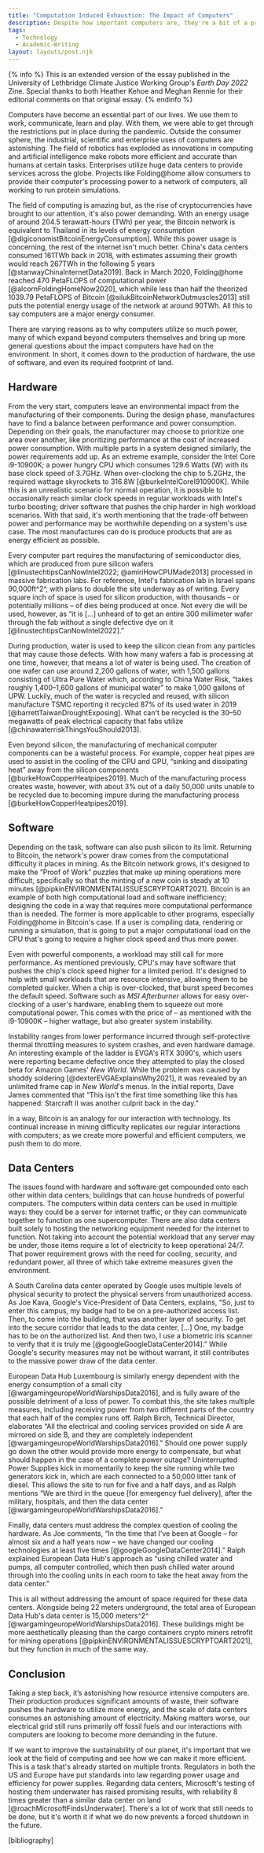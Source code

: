 ```yaml
---
title: "Computation Induced Exhaustion: The Impact of Computers"
description: Despite how important computers are, they're a bit of a problem for our climate.
tags:
  - Technology
  - Academic-Writing
layout: layouts/post.njk
---
```


{% info %} This is an extended version of the essay published in the University of Lethbridge Climate Justice Working Group's _Earth Day 2022_ Zine. Special thanks to both Heather Kehoe and Meghan Rennie for their editorial comments on that original essay. {% endinfo %}

Computers have become an essential part of our lives. We use them to work, communicate, learn and play. With them, we were able to get through the restrictions put in place during the pandemic. Outside the consumer sphere, the industrial, scientific and enterprise uses of computers are astonishing. The field of robotics has exploded as innovations in computing and artificial intelligence make robots more efficient and accurate than humans at certain tasks. Enterprises utilize huge data centers to provide services across the globe. Projects like Folding@home allow consumers to provide their computer's processing power to a network of computers, all working to run protein simulations.

The field of computing is amazing but, as the rise of cryptocurrencies have brought to our attention, it's also power demanding. With an energy usage of around 204.5 terawatt-hours (TWh) per year, the Bitcoin network is equivalent to Thailand in its levels of energy consumption [@digiconomistBitcoinEnergyConsumption]. While this power usage is concerning, the rest of the internet isn't much better. China's data centers consumed 161TWh back in 2018, with estimates assuming their growth would reach 267TWh in the following 5 years [@stanwayChinaInternetData2019]. Back in March 2020, Folding@home reached 470 PetaFLOPS of computational power [@alcornFoldingHomeNow2020], which while less than half the theorized 1039.79 PetaFLOPS of Bitcoin [@silukBitcoinNetworkOutmuscles2013] still puts the potential energy usage of the network at around 90TWh. All this to say computers are a major energy consumer.

There are varying reasons as to why computers utilize so much power, many of which expand beyond computers themselves and bring up more general questions about the impact computers have had on the environment. In short, it comes down to the production of hardware, the use of software, and even its required footprint of land.

## Hardware

From the very start, computers leave an environmental impact from the manufacturing of their components. During the design phase, manufactures have to find a balance between performance and power consumption. Depending on their goals, the manufacturer may choose to prioritize one area over another, like prioritizing performance at the cost of increased power consumption. With multiple parts in a system designed similarly, the power requirements add up. As an extreme example, consider the Intel Core i9-10900K; a power hungry CPU which consumes 129.6 Watts (W) with its base clock speed of 3.7GHz. When over-clocking the chip to 5.2GHz, the required wattage skyrockets to 316.8W [@burkeIntelCoreI910900K]. While this is an unrealistic scenario for normal operation, it is possible to occasionally reach similar clock speeds in regular workloads with Intel's turbo boosting; driver software that pushes the chip harder in high workload scenarios. With that said, it's worth mentioning that the trade-off between power and performance may be worthwhile depending on a system's use case. The most manufactures can do is produce products that are as energy efficient as possible.

Every computer part requires the manufacturing of semiconductor dies, which are produced from pure silicon wafers [@linustechtipsCanNowIntel2022; @amiriHowCPUMade2013] processed in massive fabrication labs. For reference, Intel's fabrication lab in Israel spans 90,000ft^2^, with plans to double the site underway as of writing. Every square inch of space is used for silicon production, with thousands – or potentially millions – of dies being produced at once. Not every die will be used, however, as “it is […] unheard of to get an entire 300 millimeter wafer through the fab without a single defective dye on it [@linustechtipsCanNowIntel2022].”

During production, water is used to keep the silicon clean from any particles that may cause those defects. With how many wafers a fab is processing at one time, however, that means a lot of water is being used. The creation of one wafer can use around 2,200 gallons of water, with 1,500 gallons consisting of Ultra Pure Water which, according to China Water Risk, “takes roughly 1,400–1,600 gallons of municipal water” to make 1,000 gallons of UPW. Luckily, much of the water is recycled and reused, with silicon manufacture TSMC reporting it recycled 87% of its used water in 2019 [@barrettTaiwanDroughtExposing]. What can't be recycled is the 30–50 megawatts of peak electrical capacity that fabs utilize [@chinawaterriskThingsYouShould2013].

Even beyond silicon, the manufacturing of mechanical computer components can be a wasteful process. For example, copper heat pipes are used to assist in the cooling of the CPU and GPU, “sinking and dissipating heat” away from the silicon components [@burkeHowCopperHeatpipes2019]. Much of the manufacturing process creates waste, however, with about 3% out of a daily 50,000 units unable to be recycled due to becoming impure during the manufacturing process [@burkeHowCopperHeatpipes2019].

## Software

Depending on the task, software can also push silicon to its limit. Returning to Bitcoin, the network's power draw comes from the computational difficulty it places in mining. As the Bitcoin network grows, it's designed to make the “Proof of Work” puzzles that make up mining operations more difficult, specifically so that the minting of a new coin is steady at 10 minutes [@pipkinENVIRONMENTALISSUESCRYPTOART2021]. Bitcoin is an example of both high computational load and software inefficiency; designing the code in a way that requires more computational performance than is needed. The former is more applicable to other programs, especially Folding@home in Bitcoin's case. If a user is compiling data, rendering or running a simulation, that is going to put a major computational load on the CPU that's going to require a higher clock speed and thus more power.

Even with powerful components, a workload may still call for more performance. As mentioned previously, CPU's may have software that pushes the chip's clock speed higher for a limited period. It's designed to help with small workloads that are resource intensive, allowing them to be completed quicker. When a chip is over-clocked, that burst speed becomes the default speed. Software such as _MSI Afterburner_ allows for easy over-clocking of a user's hardware, enabling them to squeeze out more computational power. This comes with the price of – as mentioned with the i9-10900K – higher wattage, but also greater system instability.

Instability ranges from lower performance incurred through self-protective thermal throttling measures to system crashes, and even hardware damage. An interesting example of the ladder is EVGA's RTX 3090's, which users were reporting became defective once they attempted to play the closed beta for Amazon Games' _New World_. While the problem was caused by shoddy soldering [@dexterEVGAExplainsWhy2021], it was revealed by an unlimited frame cap in _New World_'s menus. In the initial reports, Dave James commented that “This isn't the first time something like this has happened: Starcraft II was another culprit back in the day.”

In a way, Bitcoin is an analogy for our interaction with technology. Its continual increase in mining difficulty replicates our regular interactions with computers; as we create more powerful and efficient computers, we push them to do more.

## Data Centers

The issues found with hardware and software get compounded onto each other within data centers; buildings that can house hundreds of powerful computers. The computers within data centers can be used in multiple ways: they could be a server for internet traffic, or they can communicate together to function as one supercomputer. There are also data centers built solely to hosting the networking equipment needed for the internet to function. Not taking into account the potential workload that any server may be under, those items require a lot of electricity to keep operational 24/7. That power requirement grows with the need for cooling, security, and redundant power, all three of which take extreme measures given the environment.

A South Carolina data center operated by Google uses multiple levels of physical security to protect the physical servers from unauthorized access. As Joe Kava, Google's Vice-President of Data Centers, explains, “So, just to enter this campus, my badge had to be on a pre-authorized access list. Then, to come into the building, that was another layer of security. To get into the secure corridor that leads to the data center, […] One, my badge has to be on the authorized list. And then two, I use a biometric iris scanner to verify that it is truly me [@googleGoogleDataCenter2014].” While Google's security measures may not be without warrant, it still contributes to the massive power draw of the data center.

European Data Hub Luxembourg is similarly energy dependent with the energy consumption of a small city [@wargamingeuropeWorldWarshipsData2016], and is fully aware of the possible detriment of a loss of power. To combat this, the site takes multiple measures, including receiving power from two different parts of the country that each half of the complex runs off. Ralph Birch, Technical Director, elaborates “All the electrical and cooling services provided on side A are mirrored on side B, and they are completely independent [@wargamingeuropeWorldWarshipsData2016].” Should one power supply go down the other would provide more energy to compensate, but what should happen in the case of a complete power outage? Uninterrupted Power Supplies kick in momentarily to keep the site running while two generators kick in, which are each connected to a 50,000 litter tank of diesel. This allows the site to run for five and a half days, and as Ralph mentions “We are third in the queue [for emergency fuel delivery], after the military, hospitals, and then the data center [@wargamingeuropeWorldWarshipsData2016].”

Finally, data centers must address the complex question of cooling the hardware. As Joe comments, “In the time that I've been at Google – for almost six and a half years now – we have changed our cooling technologies at least five times [@googleGoogleDataCenter2014].” Ralph explained European Data Hub's approach as “using chilled water and pumps, all computer controlled, which then push chilled water around through into the cooling units in each room to take the heat away from the data center.”

This is all without addressing the amount of space required for these data centers. Alongside being 22 meters underground, the total area of European Data Hub's data center is 15,000 meters^2^ [@wargamingeuropeWorldWarshipsData2016]. These buildings might be more aesthetically pleasing than the cargo containers crypto miners retrofit for mining operations [@pipkinENVIRONMENTALISSUESCRYPTOART2021], but they function in much of the same way.

## Conclusion

Taking a step back, it’s astonishing how resource intensive computers are. Their production produces significant amounts of waste, their software pushes the hardware to utilize more energy, and the scale of data centers consumes an astonishing amount of electricity. Making matters worse, our electrical grid still runs primarily off fossil fuels and our interactions with computers are looking to become more demanding in the future.

If we want to improve the sustainability of our planet, it's important that we look at the field of computing and see how we can make it more efficient. This is a task that's already started on multiple fronts. Regulators in both the US and Europe have put standards into law regarding power usage and efficiency for power supplies. Regarding data centers, Microsoft's testing of hosting them underwater has raised promising results, with reliability 8 times greater than a similar data center on land [@roachMicrosoftFindsUnderwater]. There's a lot of work that still needs to be done, but it's worth it if what we do now prevents a forced shutdown in the future.

[bibliography]
